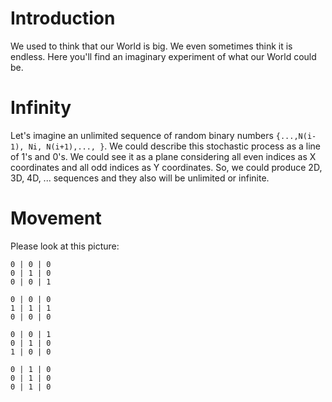 # Introduction

We used to think that our World is big. We even sometimes think it is endless. Here you'll find an imaginary experiment of what our World could be.

# Infinity

Let's imagine an unlimited sequence of random binary numbers `{...,N(i-1), Ni, N(i+1),..., }`. We could describe this stochastic process as a line of 1's and 0's. We could see it as a plane considering all even indices as X coordinates and all odd indices as Y coordinates. So, we could produce 2D, 3D, 4D, ... sequences and they also will be unlimited or infinite.

# Movement

Please look at this picture:
```
0 | 0 | 0
0 | 1 | 0
0 | 0 | 1

0 | 0 | 0
1 | 1 | 1
0 | 0 | 0

0 | 0 | 1
0 | 1 | 0
1 | 0 | 0

0 | 1 | 0
0 | 1 | 0
0 | 1 | 0
```
